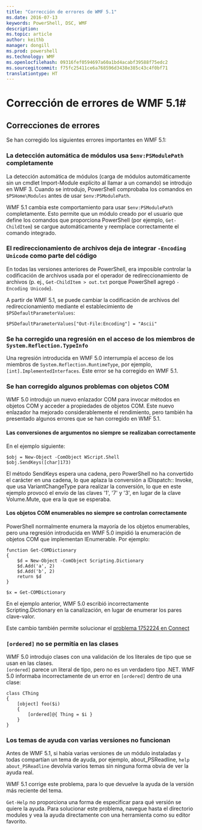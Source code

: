 ```yaml
---
title: "Corrección de errores de WMF 5.1"
ms.date: 2016-07-13
keywords: PowerShell, DSC, WMF
description: 
ms.topic: article
author: keithb
manager: dongill
ms.prod: powershell
ms.technology: WMF
ms.openlocfilehash: 09316fef0594697a60a1bd4acabf39588f75edc2
ms.sourcegitcommit: f75fc25411ce6a768596d3438e385c43c4f0bf71
translationtype: HT
---
```

# <a name="bug-fixes-in-wmf-51"></a>Corrección de errores de WMF 5.1#

## <a name="bug-fixes"></a>Correcciones de errores ##

Se han corregido los siguientes errores importantes en WMF 5.1:

### <a name="module-auto-discovery-fully-honors-envpsmodulepath"></a>La detección automática de módulos usa `$env:PSModulePath` completamente ###

La detección automática de módulos (carga de módulos automáticamente sin un cmdlet Import-Module explícito al llamar a un comando) se introdujo en WMF 3. Cuando se introdujo, PowerShell comprobaba los comandos en `$PSHome\Modules` antes de usar `$env:PSModulePath`.

WMF 5.1 cambia este comportamiento para usar `$env:PSModulePath` completamente. Esto permite que un módulo creado por el usuario que define los comandos que proporciona PowerShell (por ejemplo, `Get-ChildItem`) se cargue automáticamente y reemplace correctamente el comando integrado.

### <a name="file-redirection-no-longer-hard-codes--encoding-unicode"></a>El redireccionamiento de archivos deja de integrar `-Encoding Unicode` como parte del código ###

En todas las versiones anteriores de PowerShell, era imposible controlar la codificación de archivos usada por el operador de redireccionamiento de archivos (p. ej., `Get-ChildItem > out.txt` porque PowerShell agregó `-Encoding Unicode`).

A partir de WMF 5.1, se puede cambiar la codificación de archivos del redireccionamiento mediante el establecimiento de `$PSDefaultParameterValues`:

```
$PSDefaultParameterValues["Out-File:Encoding"] = "Ascii"
```

### <a name="fixed-a-regression-in-accessing-members-of-systemreflectiontypeinfo"></a>Se ha corregido una regresión en el acceso de los miembros de `System.Reflection.TypeInfo` ###

Una regresión introducida en WMF 5.0 interrumpía el acceso de los miembros de `System.Reflection.RuntimeType`, por ejemplo, `[int].ImplementedInterfaces`.
Este error se ha corregido en WMF 5.1.


### <a name="fixed-some-issues-with-com-objects"></a>Se han corregido algunos problemas con objetos COM ###

WMF 5.0 introdujo un nuevo enlazador COM para invocar métodos en objetos COM y acceder a propiedades de objetos COM. Este nuevo enlazador ha mejorado considerablemente el rendimiento, pero también ha presentado algunos errores que se han corregido en WMF 5.1.

#### <a name="argument-conversions-were-not-always-performed-correctly"></a>Las conversiones de argumentos no siempre se realizaban correctamente ####

En el ejemplo siguiente:

```
$obj = New-Object -ComObject WScript.Shell
$obj.SendKeys([char]173)
```

El método SendKeys espera una cadena, pero PowerShell no ha convertido el carácter en una cadena, lo que aplaza la conversión a IDispatch:: Invoke, que usa VariantChangeType para realizar la conversión, lo que en este ejemplo provocó el envío de las claves '1', '7' y '3', en lugar de la clave Volume.Mute, que era la que se esperaba.

#### <a name="enumerable-com-objects-not-always-handled-correctly"></a>Los objetos COM enumerables no siempre se controlan correctamente ####

PowerShell normalmente enumera la mayoría de los objetos enumerables, pero una regresión introducida en WMF 5.0 impidió la enumeración de objetos COM que implementan IEnumerable.  Por ejemplo:

```
function Get-COMDictionary
{
    $d = New-Object -ComObject Scripting.Dictionary
    $d.Add('a', 2)
    $d.Add('b', 2)
    return $d
}

$x = Get-COMDictionary
```

En el ejemplo anterior, WMF 5.0 escribió incorrectamente Scripting.Dictionary en la canalización, en lugar de enumerar los pares clave-valor.

Este cambio también permite solucionar el [problema 1752224 en Connect](https://connect.microsoft.com/PowerShell/feedback/details/1752224)

### <a name="ordered-was-not-allowed-inside-classes"></a>`[ordered]` no se permitía en las clases ###

WMF 5.0 introdujo clases con una validación de los literales de tipo que se usan en las clases.  
`[ordered]` parece un literal de tipo, pero no es un verdadero tipo .NET. WMF 5.0 informaba incorrectamente de un error en `[ordered]` dentro de una clase:

```
class CThing
{
    [object] foo($i)
    {
        [ordered]@{ Thing = $i }
    }
}
```


### <a name="help-on-about-topics-with-multiple-versions-does-not-work"></a>Los temas de ayuda con varias versiones no funcionan ###

Antes de WMF 5.1, si había varias versiones de un módulo instaladas y todas compartían un tema de ayuda, por ejemplo, about_PSReadline, `help about_PSReadline` devolvía varios temas sin ninguna forma obvia de ver la ayuda real.

WMF 5.1 corrige este problema, para lo que devuelve la ayuda de la versión más reciente del tema.

`Get-Help` no proporciona una forma de especificar para qué versión se quiere la ayuda. Para solucionar este problema, navegue hasta el directorio modules y vea la ayuda directamente con una herramienta como su editor favorito. 
